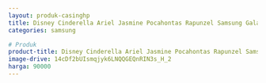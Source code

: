 ```yaml
---
layout: produk-casinghp
title: Disney Cinderella Ariel Jasmine Pocahontas Rapunzel Samsung Galaxy S9 Case
categories: samsung

# Produk
product-title: Disney Cinderella Ariel Jasmine Pocahontas Rapunzel Samsung Galaxy S9 Case
image-drive: 14cDf2bUIsmqjyk6LNQQGEQnRIN3s_H_2
harga: 90000
---
```

